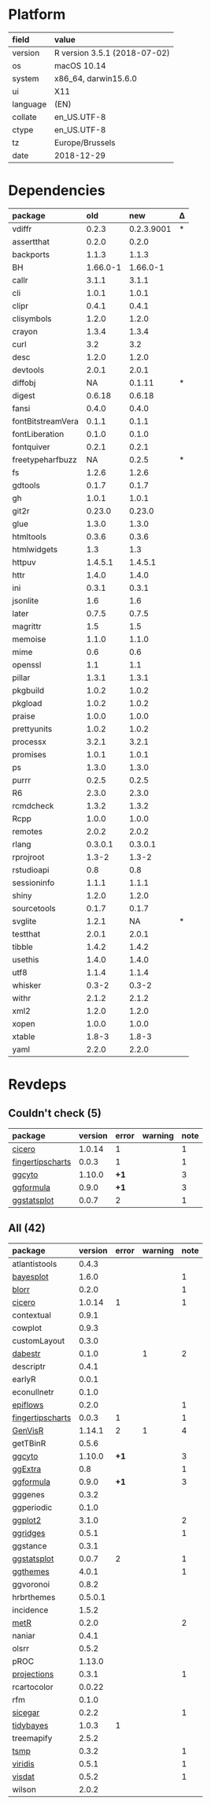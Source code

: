 # Platform

|field    |value                        |
|:--------|:----------------------------|
|version  |R version 3.5.1 (2018-07-02) |
|os       |macOS  10.14                 |
|system   |x86_64, darwin15.6.0         |
|ui       |X11                          |
|language |(EN)                         |
|collate  |en_US.UTF-8                  |
|ctype    |en_US.UTF-8                  |
|tz       |Europe/Brussels              |
|date     |2018-12-29                   |

# Dependencies

|package           |old      |new        |Δ  |
|:-----------------|:--------|:----------|:--|
|vdiffr            |0.2.3    |0.2.3.9001 |*  |
|assertthat        |0.2.0    |0.2.0      |   |
|backports         |1.1.3    |1.1.3      |   |
|BH                |1.66.0-1 |1.66.0-1   |   |
|callr             |3.1.1    |3.1.1      |   |
|cli               |1.0.1    |1.0.1      |   |
|clipr             |0.4.1    |0.4.1      |   |
|clisymbols        |1.2.0    |1.2.0      |   |
|crayon            |1.3.4    |1.3.4      |   |
|curl              |3.2      |3.2        |   |
|desc              |1.2.0    |1.2.0      |   |
|devtools          |2.0.1    |2.0.1      |   |
|diffobj           |NA       |0.1.11     |*  |
|digest            |0.6.18   |0.6.18     |   |
|fansi             |0.4.0    |0.4.0      |   |
|fontBitstreamVera |0.1.1    |0.1.1      |   |
|fontLiberation    |0.1.0    |0.1.0      |   |
|fontquiver        |0.2.1    |0.2.1      |   |
|freetypeharfbuzz  |NA       |0.2.5      |*  |
|fs                |1.2.6    |1.2.6      |   |
|gdtools           |0.1.7    |0.1.7      |   |
|gh                |1.0.1    |1.0.1      |   |
|git2r             |0.23.0   |0.23.0     |   |
|glue              |1.3.0    |1.3.0      |   |
|htmltools         |0.3.6    |0.3.6      |   |
|htmlwidgets       |1.3      |1.3        |   |
|httpuv            |1.4.5.1  |1.4.5.1    |   |
|httr              |1.4.0    |1.4.0      |   |
|ini               |0.3.1    |0.3.1      |   |
|jsonlite          |1.6      |1.6        |   |
|later             |0.7.5    |0.7.5      |   |
|magrittr          |1.5      |1.5        |   |
|memoise           |1.1.0    |1.1.0      |   |
|mime              |0.6      |0.6        |   |
|openssl           |1.1      |1.1        |   |
|pillar            |1.3.1    |1.3.1      |   |
|pkgbuild          |1.0.2    |1.0.2      |   |
|pkgload           |1.0.2    |1.0.2      |   |
|praise            |1.0.0    |1.0.0      |   |
|prettyunits       |1.0.2    |1.0.2      |   |
|processx          |3.2.1    |3.2.1      |   |
|promises          |1.0.1    |1.0.1      |   |
|ps                |1.3.0    |1.3.0      |   |
|purrr             |0.2.5    |0.2.5      |   |
|R6                |2.3.0    |2.3.0      |   |
|rcmdcheck         |1.3.2    |1.3.2      |   |
|Rcpp              |1.0.0    |1.0.0      |   |
|remotes           |2.0.2    |2.0.2      |   |
|rlang             |0.3.0.1  |0.3.0.1    |   |
|rprojroot         |1.3-2    |1.3-2      |   |
|rstudioapi        |0.8      |0.8        |   |
|sessioninfo       |1.1.1    |1.1.1      |   |
|shiny             |1.2.0    |1.2.0      |   |
|sourcetools       |0.1.7    |0.1.7      |   |
|svglite           |1.2.1    |NA         |*  |
|testthat          |2.0.1    |2.0.1      |   |
|tibble            |1.4.2    |1.4.2      |   |
|usethis           |1.4.0    |1.4.0      |   |
|utf8              |1.1.4    |1.1.4      |   |
|whisker           |0.3-2    |0.3-2      |   |
|withr             |2.1.2    |2.1.2      |   |
|xml2              |1.2.0    |1.2.0      |   |
|xopen             |1.0.0    |1.0.0      |   |
|xtable            |1.8-3    |1.8-3      |   |
|yaml              |2.2.0    |2.2.0      |   |

# Revdeps

## Couldn't check (5)

|package                                          |version |error  |warning |note |
|:------------------------------------------------|:-------|:------|:-------|:----|
|[cicero](problems.md#cicero)                     |1.0.14  |1      |        |1    |
|[fingertipscharts](problems.md#fingertipscharts) |0.0.3   |1      |        |1    |
|[ggcyto](problems.md#ggcyto)                     |1.10.0  |__+1__ |        |3    |
|[ggformula](problems.md#ggformula)               |0.9.0   |__+1__ |        |3    |
|[ggstatsplot](problems.md#ggstatsplot)           |0.0.7   |2      |        |1    |

## All (42)

|package                                          |version |error  |warning |note |
|:------------------------------------------------|:-------|:------|:-------|:----|
|atlantistools                                    |0.4.3   |       |        |     |
|[bayesplot](problems.md#bayesplot)               |1.6.0   |       |        |1    |
|[blorr](problems.md#blorr)                       |0.2.0   |       |        |1    |
|[cicero](problems.md#cicero)                     |1.0.14  |1      |        |1    |
|contextual                                       |0.9.1   |       |        |     |
|cowplot                                          |0.9.3   |       |        |     |
|customLayout                                     |0.3.0   |       |        |     |
|[dabestr](problems.md#dabestr)                   |0.1.0   |       |1       |2    |
|descriptr                                        |0.4.1   |       |        |     |
|earlyR                                           |0.0.1   |       |        |     |
|econullnetr                                      |0.1.0   |       |        |     |
|[epiflows](problems.md#epiflows)                 |0.2.0   |       |        |1    |
|[fingertipscharts](problems.md#fingertipscharts) |0.0.3   |1      |        |1    |
|[GenVisR](problems.md#genvisr)                   |1.14.1  |2      |1       |4    |
|getTBinR                                         |0.5.6   |       |        |     |
|[ggcyto](problems.md#ggcyto)                     |1.10.0  |__+1__ |        |3    |
|[ggExtra](problems.md#ggextra)                   |0.8     |       |        |1    |
|[ggformula](problems.md#ggformula)               |0.9.0   |__+1__ |        |3    |
|gggenes                                          |0.3.2   |       |        |     |
|ggperiodic                                       |0.1.0   |       |        |     |
|[ggplot2](problems.md#ggplot2)                   |3.1.0   |       |        |2    |
|[ggridges](problems.md#ggridges)                 |0.5.1   |       |        |1    |
|ggstance                                         |0.3.1   |       |        |     |
|[ggstatsplot](problems.md#ggstatsplot)           |0.0.7   |2      |        |1    |
|[ggthemes](problems.md#ggthemes)                 |4.0.1   |       |        |1    |
|ggvoronoi                                        |0.8.2   |       |        |     |
|hrbrthemes                                       |0.5.0.1 |       |        |     |
|incidence                                        |1.5.2   |       |        |     |
|[metR](problems.md#metr)                         |0.2.0   |       |        |2    |
|naniar                                           |0.4.1   |       |        |     |
|olsrr                                            |0.5.2   |       |        |     |
|pROC                                             |1.13.0  |       |        |     |
|[projections](problems.md#projections)           |0.3.1   |       |        |1    |
|rcartocolor                                      |0.0.22  |       |        |     |
|rfm                                              |0.1.0   |       |        |     |
|[sicegar](problems.md#sicegar)                   |0.2.2   |       |        |1    |
|[tidybayes](problems.md#tidybayes)               |1.0.3   |1      |        |     |
|treemapify                                       |2.5.2   |       |        |     |
|[tsmp](problems.md#tsmp)                         |0.3.2   |       |        |1    |
|[viridis](problems.md#viridis)                   |0.5.1   |       |        |1    |
|[visdat](problems.md#visdat)                     |0.5.2   |       |        |1    |
|wilson                                           |2.0.2   |       |        |     |

